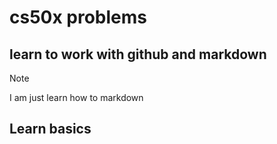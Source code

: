 # cs50x problems

## learn to work with github and markdown

>[!Note]
>I am just learn how to markdown

## Learn basics
